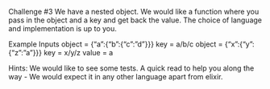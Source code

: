 Challenge #3
We have a nested object. We would like a function where you pass in the object and a key and
get back the value.
The choice of language and implementation is up to you.


Example Inputs
object = {“a”:{“b”:{“c”:”d”}}}
key = a/b/c
object = {“x”:{“y”:{“z”:”a”}}}
key = x/y/z
value = a


Hints:
We would like to see some tests.
A quick read to help you along the way - We would expect it in any other language apart from
elixir.                            
